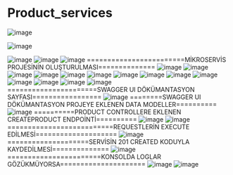 # Product_services

![image](https://github.com/melek227/Product_services/assets/62296109/d9734345-c0e3-48d5-9db5-f705f3fd9ad2)

![image](https://github.com/melek227/Product_services/assets/62296109/e6dc8e0e-13a6-4eb5-9b50-39b5422ace55)

![image](https://github.com/melek227/Product_services/assets/62296109/3184824d-7cab-4b75-88a8-222a314c62ed)
![image](https://github.com/melek227/Product_services/assets/62296109/d2af325c-e89e-4245-b780-4b95f91a9670)
![image](https://github.com/melek227/Product_services/assets/62296109/a626f316-dd63-4909-9b90-6e0b0fee63b3)
========================MİKROSERVİS PROJESİNİN OLUŞTURULMASI==============
![image](https://github.com/melek227/Product_services/assets/62296109/332d1eff-eb00-431d-9945-f1cbb97c0a0d)
![image](https://github.com/melek227/Product_services/assets/62296109/2f213241-34c0-4155-924c-c803f228c34b)
![image](https://github.com/melek227/Product_services/assets/62296109/3ee1af55-43f9-42e2-940e-d0b0b00b9dda)
![image](https://github.com/melek227/Product_services/assets/62296109/776e59de-e407-4055-951e-7d52fe58e8b8)
![image](https://github.com/melek227/Product_services/assets/62296109/fb2cc953-bd99-4e4a-8334-05d13228dbfb)
![image](https://github.com/melek227/Product_services/assets/62296109/8f2984a0-aad3-48a5-b71a-8bcdbee9b596)
![image](https://github.com/melek227/Product_services/assets/62296109/0d660d4d-702d-4ec0-bca6-07e177f1f2fd)
![image](https://github.com/melek227/Product_services/assets/62296109/2f64dbb0-12b1-4ebb-93cf-219b1aa003a0)
![image](https://github.com/melek227/Product_services/assets/62296109/becc2aaa-f9f2-40a6-abb9-eeee35fa7ff2)
![image](https://github.com/melek227/Product_services/assets/62296109/6667e712-42ce-43d7-834a-1c5e960844e2)
![image](https://github.com/melek227/Product_services/assets/62296109/7ccddc63-683e-4142-9126-6d606905c88e)
![image](https://github.com/melek227/Product_services/assets/62296109/d557d8f4-6e1c-42e9-bec4-ffce90d66912)
![image](https://github.com/melek227/Product_services/assets/62296109/b982c7fd-7678-43e3-9441-16c5034cf60f)
![image](https://github.com/melek227/Product_services/assets/62296109/a9130e73-2aaf-4504-968a-818de3ffd341)
======================SWAGGER UI DÖKÜMANTASYON SAYFASI=================
![image](https://github.com/melek227/Product_services/assets/62296109/a057d674-377b-461e-bdb9-d1141feaf057)
========SWAGGER UI DÖKÜMANTASYON PROJEYE EKLENEN DATA MODELLER==========
![image](https://github.com/melek227/Product_services/assets/62296109/fbbd21f3-4269-465a-9583-8d5a47980f8e)
==========PRODUCT CONTROLLERE EKLENEN CREATEPRODUCT ENDPOİNTİ==========
![image](https://github.com/melek227/Product_services/assets/62296109/28966885-357e-49d9-92af-6a07db7a6965)
![image](https://github.com/melek227/Product_services/assets/62296109/b2d69a77-4acf-4e50-ab7a-b6f1978bb76d)
==========================REQUESTLERİN EXECUTE EDİLMESİ====================
![image](https://github.com/melek227/Product_services/assets/62296109/e25513bf-672e-4635-ba26-cba10697a515)
====================SERVİSİN 201 CREATED KODUYLA KAYDEDİLMESİ==============
![image](https://github.com/melek227/Product_services/assets/62296109/f356536b-373e-42db-8905-1465c9e64be5)
=======================KONSOLDA LOGLAR GÖZÜKMÜYORSA=====================
![image](https://github.com/melek227/Product_services/assets/62296109/33eb7247-6a73-4d41-b67b-648f8b89df2a)
![image](https://github.com/melek227/Product_services/assets/62296109/111ed588-2d37-4c99-9b0f-037df00867e2)



































